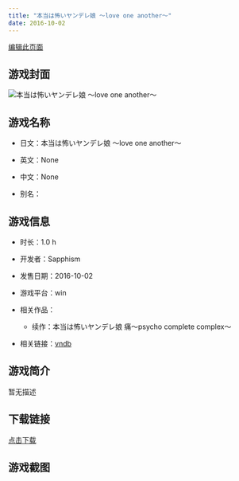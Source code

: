 ```yaml
---
title: "本当は怖いヤンデレ娘 ～love one another～"
date: 2016-10-02
---
```

[编辑此页面](https://github.com/ACG-3/ADV3-source/blob/main/source/_posts/%E6%9C%AC%E5%BD%93%E3%81%AF%E6%80%96%E3%81%84%E3%83%A4%E3%83%B3%E3%83%87%E3%83%AC%E5%A8%98%20%EF%BD%9Elove%20one%20another%EF%BD%9E.md)

## 游戏封面

![本当は怖いヤンデレ娘 ～love one another～](https%3A//pan.timero.xyz/onedrive/img_lib_001/%E6%9C%AC%E5%BD%93%E3%81%AF%E6%80%96%E3%81%84%E3%83%A4%E3%83%B3%E3%83%87%E3%83%AC%E5%A8%98%20%EF%BD%9Elove%20one%20another%EF%BD%9E_cover.avif)


## 游戏名称

- 日文：本当は怖いヤンデレ娘 ～love one another～
- 英文：None
- 中文：None

- 别名：


## 游戏信息

- 时长：1.0 h
- 开发者：Sapphism
- 发售日期：2016-10-02
- 游戏平台：win
- 相关作品：
   - 续作：本当は怖いヤンデレ娘 痛～psycho complete complex～

- 相关链接：[vndb](https://vndb.org/v20302)


## 游戏简介

暂无描述


## 下载链接

[点击下载](https://pan.timero.xyz/onedrive/adv_lib_001/%E6%9C%AC%E5%BD%93%E3%81%AF%E6%80%96%E3%81%84%E3%83%A4%E3%83%B3%E3%83%87%E3%83%AC%E5%A8%98%20%EF%BD%9Elove%20one%20another%EF%BD%9E)


## 游戏截图


